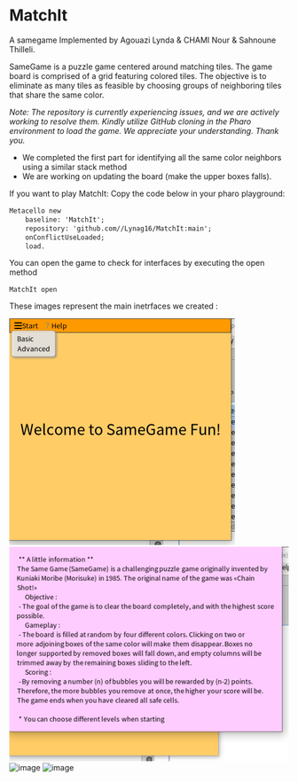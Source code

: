 # MatchIt 
A samegame Implemented by Agouazi Lynda & CHAMI Nour & Sahnoune Thilleli.


SameGame is a puzzle game centered around matching tiles. The game board is comprised of a grid featuring colored tiles. 
The objective is to eliminate as many tiles as feasible by choosing groups of neighboring tiles that share the same color.

_Note: The repository is currently experiencing issues, and we are actively working to resolve them. 
Kindly utilize GitHub cloning in the Pharo environment to load the game. 
We appreciate your understanding. Thank you._
 * We completed the first part for identifying all the same color neighbors using a similar stack method
 * We are working on updating the board (make the upper boxes falls).

If you want to play MatchIt: Copy the code below in your pharo playground:

```smalltalk
Metacello new
    baseline: 'MatchIt';
    repository: 'github.com//Lynag16/MatchIt:main';
    onConflictUseLoaded;
    load.
```
You can open the game to check for interfaces by executing the open method
```smalltalk
MatchIt open
```
These images represent the main inetrfaces we created : 

![](images/Screenshot%20(725).png) 
![](images/Screenshot%20(724).png) 
![image](https://github.com/Lynag16/MatchIt/assets/95236950/34797db1-f8d0-4726-8ac6-60c960da47fe)
![image](https://github.com/Lynag16/MatchIt/assets/95236950/bf782394-b0b5-4716-8c45-6aa6d12d035e)


